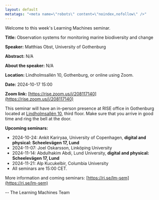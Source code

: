 ```yaml
---
layout: default
metatags: "<meta name=\"robots\" content=\"noindex,nofollow\" />"
---
```

Welcome to this week's Learning Machines seminar.

**Title:** Observation systems for monitoring marine biodiversity and change

**Speaker:** Matthias Obst, University of Gothenburg

**Abstract:** N/A

**About the speaker:** N/A

**Location:** Lindholmsallén 10, Gothenburg, or online using Zoom.

**Date:** 2024-10-17 15:00

**Zoom link:** [https://rise.zoom.us/j/208117140](https://rise.zoom.us/j/208117140)


This seminar will have an in-person presence at RISE office in Gothenburg located at [Lindholmsallén 10](https://maps.app.goo.gl/wt4QAqnbSHF8i7Fu5), third floor. Make sure that you arrive in good time and ring the bell at the door.


**Upcoming seminars:**

* 2024-10-24: Ankit Kariryaa, University of Copenhagen, **digital and physical: Scheelevägen 17, Lund**
* 2024-11-07: Joel Oskarsson, Linköping University
* 2024-11-14: Abdulhakim Abdi, Lund University, **digital and physical: Scheelevägen 17, Lund**
* 2024-11-21: Alp Kucukelbir, Columbia University
* All seminars are 15:00 CET.

More information and coming seminars: [https://ri.se/lm-sem](https://ri.se/lm-sem)

-- The Learning Machines Team


